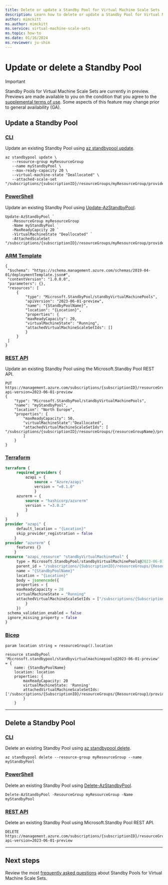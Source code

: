 ```yaml
---
title: Delete or update a Standby Pool for Virtual Machine Scale Sets
description: Learn how to delete or update a Standby Pool for Virtual Machine Scale Sets
author: mimckitt
ms.author: mimckitt
ms.service: virtual-machine-scale-sets
ms.topic: how-to
ms.date: 01/16/2024
ms.reviewer: ju-shim
---
```



# Update or delete a Standby Pool


> [!IMPORTANT]
> Standby Pools for Virtual Machine Scale Sets are currently in preview. Previews are made available to you on the condition that you agree to the [supplemental terms of use](https://azure.microsoft.com/support/legal/preview-supplemental-terms/). Some aspects of this feature may change prior to general availability (GA). 


## Update a Standby Pool

### [CLI](#tab/cli)
Update an existing Standby Pool using [az standbypool update]().

```azurecli-interactive
az standbypool update \
   --resource-group myResourceGroup 
   --name myStandbyPool \
   --max-ready-capacity 20 \
   --virtual-machine-state "Deallocated" \
   --attached-scale-set "/subscriptions/{subscriptionID}/resourceGroups/myResourceGroup/providers/Microsoft.Compute/virtualMachineScaleSets/myScaleSet"
```
### [PowerShell](#tab/powershell)
Update an existing Standby Pool using [Update-AzStandbyPool]().

```azurepowershell-interactive
Update-AzStandbyPool `
   -ResourceGroup myResourceGroup 
   -Name myStandbyPool `
   -MaxReadyCapcity 20 `
   -VirtualMachineState "Deallocated" `
   -AttachedScaleSet "/subscriptions/{subscriptionID}/resourceGroups/myResourceGroup/providers/Microsoft.Compute/virtualMachineScaleSets/myScaleSet"
```

### [ARM Template](#tab/template)
```ARM
{
 "$schema": "https://schema.management.azure.com/schemas/2019-04-01/deploymentTemplate.json#",
 "contentVersion": "1.0.0.0",
 "parameters": {},
 "resources": [
     {
         "type": "Microsoft.StandbyPool/standbyVirtualMachinePools",
         "apiVersion": "2023-06-01-preview",
         "name": "{StandbyPoolName}",
         "location": "{Location}",
         "properties": {
         "maxReadyCapacity": 20,
         "virtualMachineState": "Running",
         "attachedVirtualMachineScaleSetIds": []
         }
     }
 ]
}

```

### [REST API](#tab/rest)
Update an existing Standby Pool using the Microsoft.Standby Pool REST API.

```HTTP
PUT https://management.azure.com/subscriptions/{subscriptionID}/resourceGroups/{resourceGroupName}/providers/Microsoft.StandbyPool/standbyVirtualMachinePools/{standbyPoolName}?api-version=2023-06-01-preview
{
    "type": "Microsoft.StandbyPool/standbyVirtualMachinePools",
    "name": "myStandbyPool",
    "location": "North Europe",
    "properties": {
        "maxReadyCapacity": 50,
        "virtualMachineState":"Deallocated",
        "attachedVirtualMachineScaleSetIds": [          
"/subscriptions/{subscriptionID}/resourceGroups/{resourceGroupName}/providers/Microsoft.Compute/virtualMachineScaleSets/{scaleSetName}"
        ]
    }
}
```
### [Terraform](#tab/terraform)
```terraform
terraform {
     required_providers {
         azapi = {
             source = "Azure/azapi"
             version = "=0.1.0"
             }
     azurerm = {
         source = "hashicorp/azurerm"
         version = "=3.0.2"
         }
     }
}
provider "azapi" {
     default_location = "{Location}"
     skip_provider_registration = false
    }
provider "azurerm" {
     features {}
    }
resource "azapi_resource" "standbyVirtualMachinePool" {
     type = Microsoft.StandbyPool/standbyVirtualMachinePools@2023-06-01-preview
     parent_id = "/subscriptions/{SubscriptionID}/resourceGroups/{ResourceGroup}/"
     name = "{StandbyPoolName}"
     location = "{Location}"
     body = jsonencode({
     properties = {
     maxReadyCapacity = 20
     virtualMachineState = "Running"
     attachedVirtualMachineScaleSetIds = ["/subscriptions/{SubscriptionID}/resourceGroups/{ResourceGroup}/providers/Microsoft.Compute/virtualMachineScaleSets/{ScaleSetName}"]
         }
     })
 schema_validation_enabled = false
 ignore_missing_property = false
}
```

### [Bicep](#tab/bicep)
```bicep
param location string = resourceGroup().location

resource standbyPool 'Microsoft.standbypool/standbyvirtualmachinepools@2023-06-01-preview' = {
    name: {StandbyPoolName}
    location: location
    properties: {
        maxReadyCapacity: 20
        virtualMachineState: 'Running'
        attachedVirtualMachineScaleSetIds: ['/subscriptions/{SubscriptionID}/resourceGroups/{ResourceGroup}/providers/Microsoft.Compute/virtualMachineScaleSets/{ScaleSetName}]
        }
    } 
```


---


## Delete a Standby Pool

### [CLI](#tab/cli1)
Delete an existing Standby Pool using [az standbypool delete]().

```azurecli-interactive
az standbypool delete --resource-group myResourceGroup --name myStandbyPool
```
### [PowerShell](#tab/powershell1)
Delete an existing Standby Pool using [Delete-AzStandbyPool]().

```azurepowershell-interactive
Delete-AzStandbyPool -ResourceGroup myResourceGroup -Name myStandbyPool 
```

### [REST API](#tab/rest1)
Delete an existing Standby Pool using Microsoft.Standby Pool REST API. 

```HTTP
DELETE https://management.azure.com/subscriptions/{subscriptionID}/resourceGroups/{resourceGroupName}/providers/Microsoft.StandbyPool/standbyVirtualMachinePools/{standbyPoolName}?api-version=2023-06-01-preview
```

---

## Next steps
Review the most [frequently asked questions](standby-pools-faq.md) about Standby Pools for Virtual Machine Scale Sets.